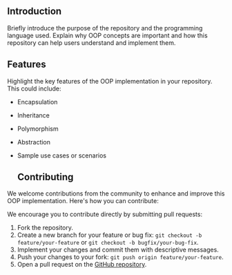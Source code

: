 ## Introduction

Briefly introduce the purpose of the repository and the programming language used. Explain why OOP concepts are important and how this repository can help users understand and implement them.

## Features

Highlight the key features of the OOP implementation in your repository. This could include:

- Encapsulation
- Inheritance
- Polymorphism
- Abstraction
- Sample use cases or scenarios

  ## Contributing

We welcome contributions from the community to enhance and improve this OOP implementation. Here's how you can contribute:

We encourage you to contribute directly by submitting pull requests:

1. Fork the repository.
2. Create a new branch for your feature or bug fix: `git checkout -b feature/your-feature` or `git checkout -b bugfix/your-bug-fix`.
3. Implement your changes and commit them with descriptive messages.
4. Push your changes to your fork: `git push origin feature/your-feature`.
5. Open a pull request on the [GitHub repository](https://github.com/Aditya9764/Object-Oriented-Programming).
